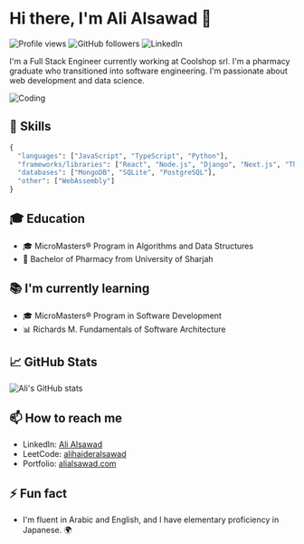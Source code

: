 # Hi there, I'm Ali Alsawad 👋

![Profile views](https://gpvc.arturio.dev/alialsawad)
![GitHub followers](https://img.shields.io/github/followers/alialsawad?style=social)
![LinkedIn](https://img.shields.io/badge/-LinkedIn-blue?style=flat&logo=Linkedin&logoColor=white&link=https://www.linkedin.com/in/ali-al-sawad/)

I'm a Full Stack Engineer currently working at Coolshop srl. I'm a pharmacy graduate who transitioned into software engineering. I'm passionate about web development and data science.

![Coding](https://media.giphy.com/media/Y4ak9Ki2GZCbJxAnJD/giphy.gif)

## 🚀 Skills

```python
{
  "languages": ["JavaScript", "TypeScript", "Python"],
  "frameworks/libraries": ["React", "Node.js", "Django", "Next.js", "Three.js"],
  "databases": ["MongoDB", "SQLite", "PostgreSQL"],
  "other": ["WebAssembly"]
}
```

## 🎓 Education

- 🎓 MicroMasters® Program in Algorithms and Data Structures
- 💊 Bachelor of Pharmacy from University of Sharjah

## 📚 I'm currently learning

- 🎓 MicroMasters® Program in Software Development
- 📊 Richards M. Fundamentals of Software Architecture


## 📈 GitHub Stats

![Ali's GitHub stats](https://github-readme-stats.vercel.app/api?username=alialsawad&show_icons=true&theme=radical)

## 📫 How to reach me

- LinkedIn: [Ali Alsawad](https://www.linkedin.com/in/ali-al-sawad/)
- LeetCode: [alihaideralsawad](https://leetcode.com/alihaideralsawad/)
- Portfolio: [alialsawad.com](https://alialsawad.com/)

## ⚡ Fun fact

- I'm fluent in Arabic and English, and I have elementary proficiency in Japanese. 🌍
